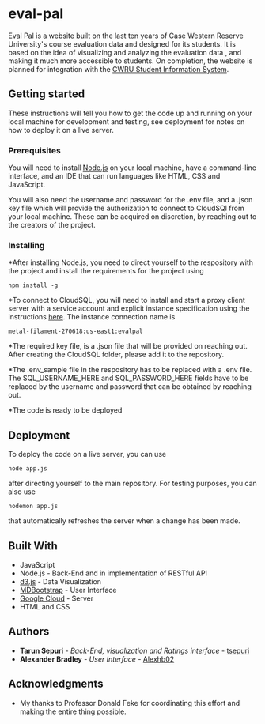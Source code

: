 # eval-pal

Eval Pal is a website built on the last ten years of Case Western Reserve University's course evaluation data and designed for its students. It is based on the idea of visualizing and analyzing the evaluation data , and making it much more accessible to students. On completion, the website is planned for integration with the [CWRU Student Information System](sis.case.edu).


## Getting started

These instructions will tell you how to get the code up and running on your local machine for development and testing, see deployment for notes on how to deploy it on a live server. 


### Prerequisites

You will need to install [Node.js](https://nodejs.org/en/) on your local machine, have a command-line interface, and an IDE that can run languages like HTML, CSS and JavaScript. 

You will also need the username and password for the .env file, and a .json key file which will provide the authorization to connect to CloudSQl from your local machine. These can be acquired on discretion, by reaching out to the creators of the project.


### Installing

*After installing Node.js, you need to direct yourself to the respository with the project and install the requirements for the project using
```
npm install -g
```

*To connect to CloudSQL, you will need to install and start a proxy client server with a service account and explicit instance specification using the instructions [here](https://cloud.google.com/sql/docs/mysql/connect-external-app). The instance connection name is 
```
metal-filament-270618:us-east1:evalpal
```

*The required key file, is a .json file that will be provided on reaching out. After creating the CloudSQL folder, please add it to the repository.  

*The .env_sample file in the respository has to be replaced with a .env file. The SQL_USERNAME_HERE and SQL_PASSWORD_HERE fields have to be replaced by the username and password that can be obtained by reaching out. 

*The code is ready to be deployed


## Deployment

To deploy the code on a live server, you can use
```
node app.js
```
after directing yourself to the main repository. For testing purposes, you can also use
```
nodemon app.js
```
that automatically refreshes the server when a change has been made. 


## Built With

* JavaScript 
* Node.js - Back-End and in implementation of RESTful API 
* [d3.js](https://d3js.org/) - Data Visualization 
* [MDBootstrap](https://mdbootstrap.com/) - User Interface
* [Google Cloud](https://cloud.google.com) - Server
* HTML and CSS

## Authors

* **Tarun Sepuri** - *Back-End, visualization and Ratings interface* - [tsepuri](https://github.com/tsepuri)
* **Alexander Bradley** - *User Interface* - [Alexhb02](https://github.com/Alexhb02)

## Acknowledgments

* My thanks to Professor Donald Feke for coordinating this effort and making the entire thing possible.
